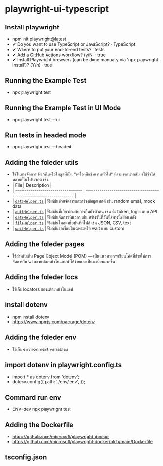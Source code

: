 # playwright-ui-typescript

## Install playwright
- npm init playwright@latest
- ✔ Do you want to use TypeScript or JavaScript? · TypeScript
- ✔ Where to put your end-to-end tests? · tests
- ✔ Add a GitHub Actions workflow? (y/N) · true
- ✔ Install Playwright browsers (can be done manually via 'npx playwright install')? (Y/n) · true

## Running the Example Test
- npx playwright test

## Running the Example Test in UI Mode
- npx playwright test --ui

## Run tests in headed mode
- npx playwright test --headed

## Adding the foleder utils
- ใช้ในการจัดการ ฟังก์ชันหรือโมดูลที่เป็น "เครื่องมือช่วยงานทั่วไป" ที่สามารถนำกลับมาใช้ซ้ำได้หลายที่ในโปรเจกต์ เช่น
- | File                               | Description                                                          |
- | ---------------------------------- | -------------------------------------------------------------------- |
- | [`dataHelper.ts`](./dataHelper.ts) | ฟังก์ชันช่วยจัดการและสร้างข้อมูลเทสต์ เช่น random email, mock data
- | [`authHelper.ts`](./authHelper.ts) | ฟังก์ชันที่เกี่ยวข้องกับการยืนยันตัวตน เช่น ดึง token, login แบบ API
- | [`dateHelper.ts`](./dateHelper.ts) | ฟังก์ชันจัดการวันเวลา เช่น สร้างวันที่วันนี้/พรุ่งนี้/ย้อนหลัง
- | [`fileHelper.ts`](./fileHelper.ts) | ฟังก์ชันโหลดหรือบันทึกไฟล์ เช่น JSON, CSV, text
- | [`waitHelper.ts`](./waitHelper.ts) | ฟังก์ชันรอเงื่อนไขเฉพาะหรือ wait แบบ custom

## Adding the foleder pages
- ใช้สำหรับเก็บ Page Object Model (POM) — เป็นแนวทางการเขียนโค้ดที่ช่วยให้การจัดการกับ UI ของแต่ละหน้าในแอปทำได้ง่ายและเป็นระเบียบมากขึ้น

## Adding the foleder locs
- ใช้เก็บ locators ของแต่ละหน้าในแอป

## install dotenv
- npm install dotenv
- https://www.npmjs.com/package/dotenv

## Adding the foleder env
- ใช้เก็บ environment variables

## import dotenv in playwright.config.ts
- import * as dotenv from 'dotenv';
- dotenv.config({
  path: './env/.env',
});

## Commard run env
- ENV=dev npx playwright test

## Adding the Dockerfile
- https://github.com/microsoft/playwright-docker
- https://github.com/microsoft/playwright-docker/blob/main/Dockerfile

## tsconfig.json